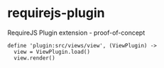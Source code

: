# requirejs-plugin
RequireJS Plugin extension - proof-of-concept

    define 'plugin:src/views/view', (ViewPlugin) ->
      view = ViewPlugin.load()
      view.render()
      
